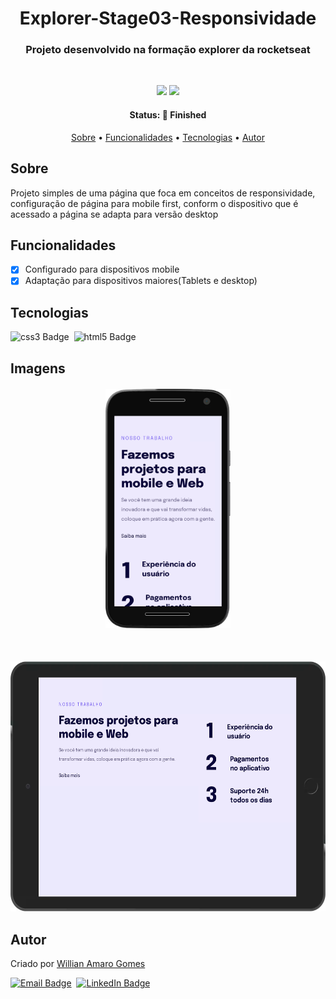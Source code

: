 <h1 align="center">
	Explorer-Stage03-Responsividade
</h1>

<h3 align="center">
	Projeto desenvolvido na  formação explorer da rocketseat
</h3>&nbsp;

<p align="center">
	<img src="https://img.shields.io/badge/PRs-welcome-brightgreen.svg?style=flat-square"/>
	<img src="https://img.shields.io/github/repo-size/williangomesdev/Explorer-Stage03-Responsividade ?color=green"/>
</p>

<h4 align="center">
	Status: 🚀 Finished
</h4>

<p align="center">
	<a href="#sobre">Sobre</a> •
	<a href="#funcionalidades">Funcionalidades</a> •
	<a href="#tecnologias">Tecnologias</a> •
	<a href="#autor">Autor</a> 
</p>

## Sobre

Projeto simples de uma página que foca em conceitos de responsividade, configuração de página para mobile first, conform o dispositivo que é acessado a página se adapta para versão desktop

## Funcionalidades

- [x] Configurado para dispositivos mobile
- [x] Adaptação para dispositivos maiores(Tablets e desktop)

## Tecnologias

<img src="https://img.shields.io/badge/Css3-05122A?style=flat&logo=css3" alt="css3 Badge" height="25">&nbsp;
<img src="https://img.shields.io/badge/Html5-05122A?style=flat&logo=html5" alt="html5 Badge" height="25">&nbsp;

## Imagens

<div style="width:100%;display:flex;flex-direction:column;justify-content:center;align-items:center;gap:50px;margin:20px auto;">
<div>
<img src="./gitImg/127.0.0.1_5500_Projeto02_(Moto G4).png" height="auto" width="200"/>		
</div>
<div>
<img src="./gitImg/127.0.0.1_5500_Projeto02_(iPad).png" height="400" width="auto"/>	
</div>
</div>

## Autor

Criado por [Willian Amaro Gomes](https://github.com/williangomesdev)

<a href="mailto:willianamaroti@gmail.com" target="_blank"><img src="https://img.shields.io/badge/willianamaroti@gmail.com-D14836?style=flat&logo=gmail&logoColor=white" alt="Email Badge" height="25"></a>&nbsp;
<a href="https://www.linkedin.com/in/williangomesdev" target="_blank"><img src="https://img.shields.io/badge/williangomesdev-0077B5?style=flat&logo=linkedin&logoColor=white" alt="LinkedIn Badge" height="25"></a>&nbsp;
<br clear="left"/>
